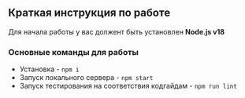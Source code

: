 ## Краткая инструкция по работе
Для начала работы у вас должент быть установлен **Node.js v18** 

### Основные команды для работы
- Установка - `npm i`
- Запуск локального сервера - `npm start`
- Запуск тестирования на соответствия кодгайдам - `npm run lint`

### 

